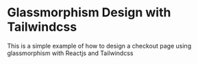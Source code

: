 # Glassmorphism Design with Tailwindcss

This is a simple example of how to design a checkout page using glassmorphism with Reactjs and Tailwindcss


